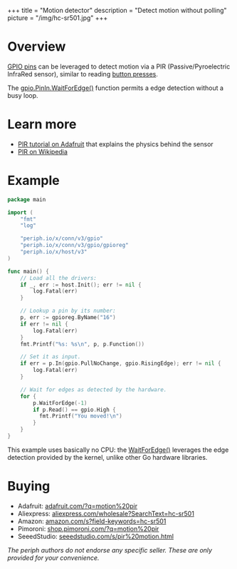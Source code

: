 +++
title = "Motion detector"
description = "Detect motion without polling"
picture = "/img/hc-sr501.jpg"
+++

# Overview

[GPIO pins](/device/gpio/) can be leveraged to detect motion via a PIR
(Passive/Pyroelectric InfraRed sensor), similar to reading
[button presses](/device/button/).

The [gpio.PinIn.WaitForEdge()](https://periph.io/x/conn/v3/gpio#PinIn)
function permits a edge detection without a busy loop.


# Learn more

- [PIR tutorial on
  Adafruit](https://learn.adafruit.com/pir-passive-infrared-proximity-motion-sensor/)
  that explains the physics behind the sensor
- [PIR on Wikipedia](https://en.wikipedia.org/wiki/Passive_infrared_sensor)


# Example

```go
package main

import (
    "fmt"
    "log"

    "periph.io/x/conn/v3/gpio"
    "periph.io/x/conn/v3/gpio/gpioreg"
    "periph.io/x/host/v3"
)

func main() {
    // Load all the drivers:
    if _, err := host.Init(); err != nil {
        log.Fatal(err)
    }

    // Lookup a pin by its number:
    p, err := gpioreg.ByName("16")
    if err != nil {
        log.Fatal(err)
    }
    fmt.Printf("%s: %s\n", p, p.Function())

    // Set it as input.
    if err = p.In(gpio.PullNoChange, gpio.RisingEdge); err != nil {
        log.Fatal(err)
    }

    // Wait for edges as detected by the hardware.
    for {
        p.WaitForEdge(-1)
        if p.Read() == gpio.High {
          fmt.Printf("You moved!\n")
        }
    }
}
```

This example uses basically no CPU: the
[WaitForEdge()](https://periph.io/x/conn/v3/gpio#PinIn) leverages the edge
detection provided by the kernel, unlike other Go hardware libraries.


# Buying

- Adafruit: [adafruit.com/?q=motion%20pir](https://www.adafruit.com/?q=motion%20pir)
- Aliexpress:
  [aliexpress.com/wholesale?SearchText=hc-sr501](https://aliexpress.com/wholesale?SearchText=hc-sr501)
- Amazon:
  [amazon.com/s?field-keywords=hc-sr501](https://amazon.com/s?field-keywords=hc-sr501)
- Pimoroni:
  [shop.pimoroni.com/?q=motion%20pir](https://shop.pimoroni.com/?q=motion%20pir)
- SeeedStudio:
  [seeedstudio.com/s/pir%20motion.html](https://seeedstudio.com/s/pir%20motion.html)

_The periph authors do not endorse any specific seller. These are only provided
for your convenience._
